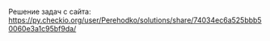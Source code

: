 
Решение задач c сайта: https://py.checkio.org/user/Perehodko/solutions/share/74034ec6a525bbb50060e3a1c95bf9da/
